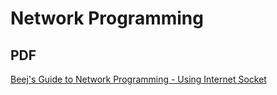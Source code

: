 Network Programming
===

## PDF
[Beej's Guide to Network Programming - Using Internet Socket](http://beej.us/guide/bgnet/output/print/bgnet_A4.pdf)